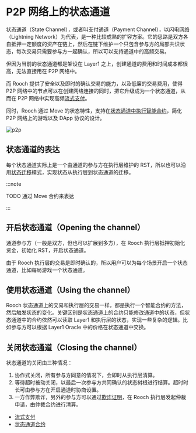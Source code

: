 # P2P 网络上的状态通道

状态通道（State Channel），或者叫支付通道（Payment Channel），以闪电网络（Lightning Network）为代表，是一种比较成熟的扩容方案。它的思路是双方各自抵押一定额度的资产在链上，然后在链下维护一个只包含参与方的局部共识状态，每次交易只需要参与方一起确认，所以可以支持通道中的高频交易。

但因为当前的状态通道都是架设在 Layer1 之上，创建通道的费用和时间成本都很高，无法直接用在 P2P 网络中。

而 Rooch 提供了安全以及即时的确认交易的能力，以及低廉的交易费用，使得 P2P 网络中的节点可以在创建网络连接的同时，把它升级成为一个状态通道，从而在 P2P 网络中实现高频[流式支付](./01-streaming-payment.md)。

同时，Rooch 通过 Move 的状态特性，支持在[状态通道中执行智能合约](./02-channel-contract.md)，简化 P2P 网络上的游戏以及 DApp 协议的设计。

![p2p](/diagram/rooch-p2p.svg)

## 状态通道的表达

每个状态通道实际上是一个由通道的参与方在执行层维护的 RST，所以也可以沿用[状态迁移](../06-state-scaling.md)模式，实现状态从执行层到状态通道的迁移。

:::note

TODO 通过 Move 合约来表达

:::

## 开启状态通道（Opening the channel）

通道参与方（一般是双方，但也可以扩展到多方），在 Rooch 执行层抵押初始化资金，初始化 RST，开启状态通道。

由于 Rooch 执行层的交易是即时确认的，所以用户可以为每个场景开启一个状态通道，比如每局游戏一个状态通道。

## 使用状态通道（Using the channel）

Rooch 状态通道上的交易和执行层的交易一样，都是执行一个智能合约的方法，然后触发状态的变化。关键区别是状态通道上的合约只能修改通道中的状态，但状态通道中的合约依然可以读取 Layer1 和执行层的状态，实现一些复杂的逻辑。比如参与方可以根据 Layer1 Oracle 中的价格在状态通道中交换。


## 关闭状态通道（Closing the channel）

状态通道的关闭由三种情况：

1. 协作式关闭，所有参与方同意的情况下，会即时从执行层清算。
2. 等待超时被动关闭，以最后一次参与方共同确认的状态树根进行结算。超时时长可由参与方在开启通道时协商设置。
3. 一方作弊欺诈，另外的参与方可以通过[欺诈证明](../02-fraud-proofs.md)，在 Rooch 执行层发起仲裁申请，由仲裁合约进行清算。


* [流式支付](01-streaming-payment.md)
* [状态通道合约](02-channel-contract.md)
